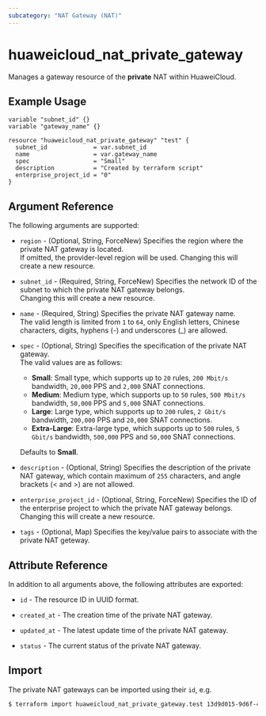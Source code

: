 ```yaml
---
subcategory: "NAT Gateway (NAT)"
---
```


# huaweicloud_nat_private_gateway

Manages a gateway resource of the **private** NAT within HuaweiCloud.

## Example Usage

```hcl
variable "subnet_id" {}
variable "gateway_name" {}

resource "huaweicloud_nat_private_gateway" "test" {
  subnet_id             = var.subnet_id
  name                  = var.gateway_name
  spec                  = "Small"
  description           = "Created by terraform script"
  enterprise_project_id = "0"
}
```

## Argument Reference

The following arguments are supported:

* `region` - (Optional, String, ForceNew) Specifies the region where the private NAT gateway is located.  
  If omitted, the provider-level region will be used. Changing this will create a new resource.

* `subnet_id` - (Required, String, ForceNew) Specifies the network ID of the subnet to which the private NAT gateway
  belongs.  
  Changing this will create a new resource.

* `name` - (Required, String) Specifies the private NAT gateway name.  
  The valid length is limited from `1` to `64`, only English letters, Chinese characters, digits, hyphens (-) and
  underscores (_) are allowed.

* `spec` - (Optional, String) Specifies the specification of the private NAT gateway.  
  The valid values are as follows:
  + **Small**: Small type, which supports up to `20` rules, `200 Mbit/s` bandwidth, `20,000` PPS and `2,000` SNAT
    connections.
  + **Medium**: Medium type, which supports up to `50` rules, `500 Mbit/s` bandwidth, `50,000` PPS and `5,000` SNAT
    connections.
  + **Large**: Large type, which supports up to `200` rules, `2 Gbit/s` bandwidth, `200,000` PPS and `20,000` SNAT
    connections.
  + **Extra-Large**: Extra-large type, which supports up to `500` rules, `5 Gbit/s` bandwidth, `500,000` PPS and
    `50,000` SNAT connections.

  Defaults to **Small**.

* `description` - (Optional, String) Specifies the description of the private NAT gateway, which contain maximum of
  `255` characters, and angle brackets (< and >) are not allowed.

* `enterprise_project_id` - (Optional, String, ForceNew) Specifies the ID of the enterprise project to which the private
  NAT gateway belongs.  
  Changing this will create a new resource.

* `tags` - (Optional, Map) Specifies the key/value pairs to associate with the private NAT geteway.

## Attribute Reference

In addition to all arguments above, the following attributes are exported:

* `id` - The resource ID in UUID format.

* `created_at` - The creation time of the private NAT gateway.

* `updated_at` - The latest update time of the private NAT gateway.

* `status` - The current status of the private NAT gateway.

## Import

The private NAT gateways can be imported using their `id`, e.g.

```bash
$ terraform import huaweicloud_nat_private_gateway.test 13d9d015-9d6f-483d-882d-d996cdf2c1d0
```
